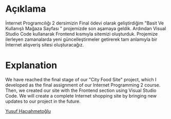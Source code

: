 <h1 tabindex="-1" class="heading-element" dir="auto"><a id="user-content-using" href="#using"></a>Açıklama</h1>

<p dir="auto">
İnternet Programcılığı 2 dersimizin Final ödevi olarak geliştirdiğim "Basit Ve Kullanışlı Mağaza Sayfası " projemizde son aşamaya geldik. Ardından Visual Studio Code kullanarak Frontend kısmıyla sitemizi oluşturduk. Projemize ilerleyen zamanalarda yeni güncelleştirmeler getirerek tam anlamıyla bir İnternet alışveriş sitesi oluşturacağız.
</p>
<h1 tabindex="-1" class="heading-element" dir="auto"><a id="user-content-using" href="#using"></a>Explanation</h1>
<p dir="auto">
We have reached the final stage of our "City Food Site" project, which I developed as the final assignment of our Internet Programming 2 course. Then, we created our site with the Frontend section using Visual Studio Code. We will create a complete Internet shopping site by bringing new updates to our project in the future.
</p>

<a href="https://www.linkedin.com/in/yusuf-hac%C4%B1ahmeto%C4%9Flu-a2b3ba247/" rel="nofollow">Yusuf Hacıahmetoğlu</a>
